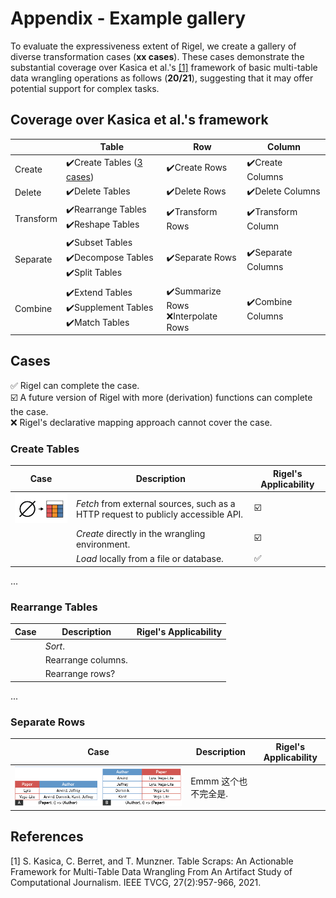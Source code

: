 # Appendix -  Example gallery

To evaluate the expressiveness extent of Rigel, we create a gallery of diverse transformation cases (**xx cases**).
These cases demonstrate the substantial coverage over Kasica et al.'s [[1]](#references) framework of basic multi-table data wrangling operations as follows (**20/21**), suggesting that it may offer potential support for complex tasks.

## Coverage over Kasica et al.'s framework

|   | Table | Row | Column |
| - | - | - | - |
| Create | :heavy_check_mark:Create Tables ([3 cases](#create-tables))	| :heavy_check_mark:Create Rows | :heavy_check_mark:Create Columns |
| Delete | :heavy_check_mark:Delete Tables	| :heavy_check_mark:Delete Rows | :heavy_check_mark:Delete Columns |
| Transform | :heavy_check_mark:Rearrange Tables<br>:heavy_check_mark:Reshape Tables | :heavy_check_mark:Transform Rows | :heavy_check_mark:Transform Column |
| Separate | :heavy_check_mark:Subset Tables<br>:heavy_check_mark:Decompose Tables<br>:heavy_check_mark:Split Tables | :heavy_check_mark:Separate Rows | :heavy_check_mark:Separate Columns |
| Combine | :heavy_check_mark:Extend Tables<br>:heavy_check_mark:Supplement Tables<br>:heavy_check_mark:Match Tables | :heavy_check_mark:Summarize Rows<br>:x:Interpolate Rows | :heavy_check_mark:Combine Columns |


## Cases

:white_check_mark: Rigel can complete the case.<br>
:ballot_box_with_check: A future version of Rigel with more (derivation) functions can complete the case.<br>
:x: Rigel's declarative mapping approach cannot cover the case.


### Create Tables 

| Case | Description | Rigel's Applicability | 
| - | - | - |
| ![create-tables](/pics/create-tables.png) | *Fetch* from external sources, such as a HTTP request to publicly accessible API. | :ballot_box_with_check: |
|  | *Create* directly in the wrangling environment. | :ballot_box_with_check: |
|  | *Load* locally from a file or database. | :white_check_mark: |

...

 ### Rearrange Tables

| Case | Description | Rigel's Applicability | 
| - | - | - |
|  | *Sort*. |  |
|  | Rearrange columns. |  |
|  | Rearrange rows? |  |

...

### Separate Rows

| Case | Description | Rigel's Applicability | 
| - | - | - |
| ![create-tables](/pics/separate-row-1.png) | Emmm 这个也不完全是. | |


## References

[1] S. Kasica, C. Berret, and T. Munzner. Table Scraps: An Actionable Framework for Multi-Table Data Wrangling From An Artifact Study of Computational Journalism. IEEE TVCG, 27(2):957-966, 2021.